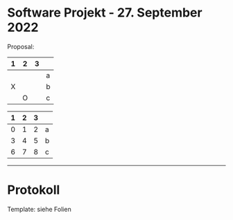 # Software Projekt - 27. September 2022

Proposal:

| 1 | 2 | 3 |   |
| - | - | - | - |
|   |   |   | a |
| X |   |   | b |
|   | O |   | c |

| 1 | 2 | 3 |   |
| - | - | - | - |
| 0 | 1 | 2 | a |
| 3 | 4 | 5 | b |
| 6 | 7 | 8 | c |

---

# Protokoll

Template: siehe Folien
